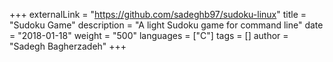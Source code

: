 +++
externalLink = "https://github.com/sadeghb97/sudoku-linux"
title = "Sudoku Game"
description = "A light Sudoku game for command line"
date = "2018-01-18"
weight = "500"
languages = ["C"]
tags = []
author = "Sadegh Bagherzadeh"
+++

